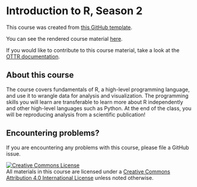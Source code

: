 # Introduction to R, Season 2

This course was created from [this GitHub template](https://github.com/jhudsl/OTTR_Template).

You can see the rendered course material [here](https://hutchdatascience.org/S1_Intro_to_R/).

If you would like to contribute to this course material, take a look at the [OTTR documentation](https://www.ottrproject.org/).

## About this course

The course covers fundamentals of R, a high-level programming language, and use it to wrangle data for analysis and visualization. The programming skills you will learn are transferable to learn more about R independently and other high-level languages such as Python. At the end of the class, you will be reproducing analysis from a scientific publication!

## Encountering problems?

If you are encountering any problems with this course, please file a GitHub issue.

<a rel="license" href="http://creativecommons.org/licenses/by/4.0/"><img alt="Creative Commons License" style="border-width:0" src="https://i.creativecommons.org/l/by/4.0/88x31.png" /></a><br />All materials in this course are licensed under a <a rel="license" href="http://creativecommons.org/licenses/by/4.0/">Creative Commons Attribution 4.0 International License</a> unless noted otherwise.
